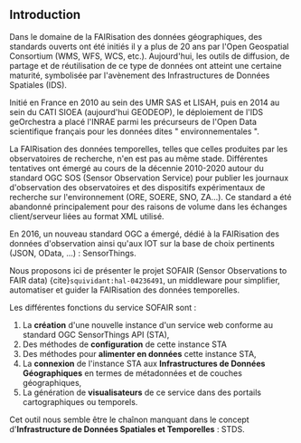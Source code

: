 ## Introduction

Dans le domaine de la FAIRisation des données géographiques, des standards ouverts ont été initiés il y a plus de 20 ans par l'Open Geospatial Consortium (WMS, WFS, WCS, etc.). Aujourd'hui, les outils de diffusion, de partage et de réutilisation de ce type de données ont atteint une certaine maturité, symbolisée par l'avènement des Infrastructures de Données Spatiales (IDS). 

Initié en France en 2010 au sein des UMR SAS et LISAH, puis en 2014 au sein du CATI SIOEA (aujourd'hui GEODEOP), le déploiement de l'IDS geOrchestra a placé l'INRAE parmi les précurseurs de l'Open Data scientifique français pour les données dites " environnementales ".

La FAIRisation des données temporelles, telles que celles produites par les observatoires de recherche, n'en est pas au même stade. Différentes tentatives ont émergé au cours de la décennie 2010-2020 autour du standard OGC SOS (Sensor Observation Service) pour publier les journaux d'observation des observatoires et des dispositifs expérimentaux de recherche sur l'environnement (ORE, SOERE, SNO, ZA...). Ce standard a été abandonné principalement pour des raisons de volume dans les échanges client/serveur liées au format XML utilisé.

En 2016, un nouveau standard OGC a émergé, dédié à la FAIRisation des données d'observation ainsi qu'aux IOT sur la base de choix pertinents (JSON, OData, ...) : SensorThings. 

Nous proposons ici de présenter le projet SOFAIR (Sensor Observations to FAIR data) {cite}`squividant:hal-04236491`, un middleware pour simplifier, automatiser et guider la FAIRisation des données temporelles. 

Les différentes fonctions du service SOFAIR sont :
1. La **création** d'une nouvelle instance d'un service web conforme au standard OGC SensorThings API (STA),
2. Des méthodes de **configuration** de cette instance STA
3. Des méthodes pour **alimenter en données** cette instance STA,
4. La **connexion** de l'instance STA aux **Infrastructures de Données Géographiques** en termes de métadonnées et de couches géographiques,
5. La génération de **visualisateurs** de ce service dans des portails cartographiques ou temporels.

Cet outil nous semble être le chaînon manquant dans le concept d'**Infrastructure de Données Spatiales et Temporelles** : STDS.
